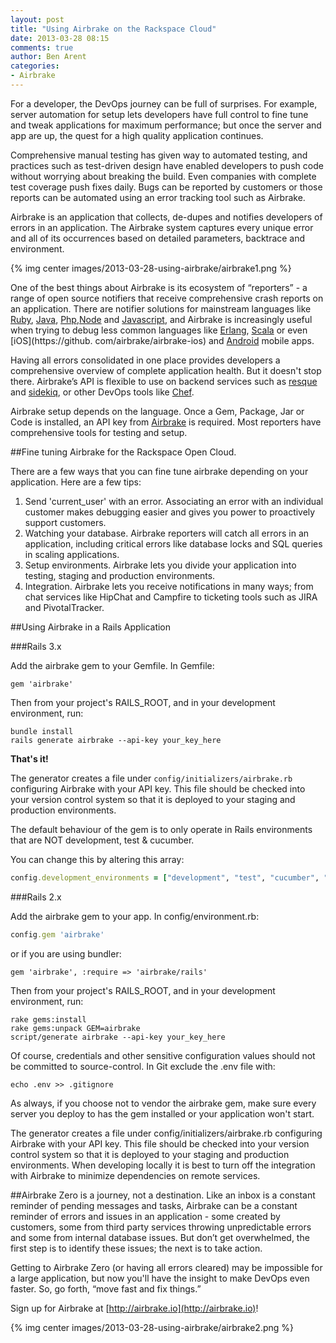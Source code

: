 ```yaml
---
layout: post
title: "Using Airbrake on the Rackspace Cloud"
date: 2013-03-28 08:15
comments: true
author: Ben Arent
categories: 
- Airbrake
---
```

For a developer, the DevOps journey can be full of surprises. For example, server automation for setup lets developers have full control to fine tune and tweak applications for maximum performance; but once the server and app are up, the quest for a high quality application continues. 

Comprehensive manual testing has given way to automated testing, and practices such as test-driven design have enabled developers to push code without worrying about breaking the build. Even companies with complete test coverage push fixes daily. Bugs can be reported by customers or those reports can be automated using an error tracking tool such as Airbrake. 

Airbrake is an application that collects, de-dupes and notifies developers of errors in an application. The Airbrake system captures every unique error and all of its occurrences based on detailed parameters, backtrace and environment.<!--More-->  

{% img center images/2013-03-28-using-airbrake/airbrake1.png %}

One of the best things about Airbrake is its ecosystem of “reporters” -  a range of open source notifiers that receive comprehensive crash reports on an application. There are notifier solutions for mainstream languages like [Ruby](https://github.com/airbrake/airbrake), [Java](https://github.com/airbrake/airbrake-java), [Php](https://github.com/airbrake/airbrake-php),[Node](https://github.com/felixge/node-airbrake) and [Javascript](https://github.com/airbrake/airbrake-js), and Airbrake is increasingly useful when trying to debug less common languages like [Erlang](https://github.com/kenpratt/erlbrake), [Scala](https://github.com/stackmob/stackmob-airbrake) or even [iOS](https://github.
com/airbrake/airbrake-ios) and [Android](https://github.com/airbrake/airbrake-android) mobile apps.

Having all errors consolidated in one place provides developers a comprehensive overview of complete application health. But it doesn't stop there. Airbrake’s API is flexible to use on backend services such as [resque](http://blog.airbrake.io/how-to/catching-resque-errors-with-airbrake/) and [sidekiq](https://github.com/mperham/sidekiq/wiki/Middleware#default-middleware), or other DevOps tools like [Chef](https://github.com/morgoth/airbrake_handler).

Airbrake setup depends on the language. Once a Gem, Package, Jar or Code is installed, an API key from [Airbrake](http://airbrake.io) is required. Most reporters have comprehensive tools for testing and setup.

##Fine tuning Airbrake for the Rackspace Open Cloud. 

There are a few ways that you can fine tune airbrake depending on your application. Here are a few tips:

1. Send 'current_user' with an error. Associating an error with an individual customer makes debugging easier and gives you power to proactively support customers.  
2. Watching your database. Airbrake reporters will catch all errors in an application, including critical errors like database locks and SQL queries in scaling applications.
3. Setup environments. Airbrake lets you divide your application into testing, staging and production environments. 
4. Integration. Airbrake lets you receive notifications in many ways; from chat services like HipChat and Campfire to ticketing tools such as JIRA and PivotalTracker.

##Using Airbrake in a Rails Application

###Rails 3.x

Add the airbrake gem to your Gemfile. In Gemfile:

```
gem 'airbrake'
```

Then from your project's RAILS_ROOT, and in your development environment, run:

```
bundle install
rails generate airbrake --api-key your_key_here
```

**That's it!**

The generator creates a file under `config/initializers/airbrake.rb` configuring Airbrake with your API key. This file should be checked into your version control system so that it is deployed to your staging and production environments.

The default behaviour of the gem is to only operate in Rails environments that are NOT development, test & cucumber.

You can change this by altering this array:

```ruby
config.development_environments = ["development", "test", "cucumber", "custom"]
```

###Rails 2.x

Add the airbrake gem to your app. In config/environment.rb:

```ruby
config.gem 'airbrake'
```

or if you are using bundler:

```
gem 'airbrake', :require => 'airbrake/rails'
```

Then from your project's RAILS_ROOT, and in your development environment, run:

```
rake gems:install
rake gems:unpack GEM=airbrake
script/generate airbrake --api-key your_key_here
```

Of course, credentials and other sensitive configuration values should not be committed to source-control. In Git exclude the .env file with:

```
echo .env >> .gitignore
```

As always, if you choose not to vendor the airbrake gem, make sure every server you deploy to has the gem installed or your application won't start.

The generator creates a file under config/initializers/airbrake.rb configuring Airbrake with your API key. This file should be checked into your version control system so that it is deployed to your staging and production environments. When developing locally it is best to turn off the integration with Airbrake to minimize dependencies on remote services.

##Airbrake Zero is a journey, not a destination. 
Like an inbox is a constant reminder of pending messages and tasks, Airbrake can be a constant reminder of errors and issues in an application - some created by customers, some from third party services throwing unpredictable errors and some from internal database issues. But don’t get overwhelmed, the first step is to identify these issues; the next is to take action. 

Getting to Airbrake Zero (or having all errors cleared) may be impossible for a large application, but now you'll have the insight to make DevOps even faster. So, go forth, “move fast and fix things.”

Sign up for Airbrake at [http://airbrake.io](http://airbrake.io)!

{% img center images/2013-03-28-using-airbrake/airbrake2.png %}

